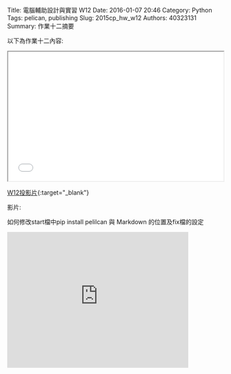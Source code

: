 Title: 電腦輔助設計與實習  W12
Date: 2016-01-07 20:46
Category: Python
Tags: pelican, publishing
Slug: 2015cp_hw_w12
Authors: 40323131
Summary: 作業十二摘要

以下為作業十二內容:

<iframe src="40323131_cp_w12.html" width="500" height="300"></iframe>

[W12投影片](40323131_cp_w12.html){:target="_blank"}

影片:

如何修改start檔中pip install pelilcan 與 Markdown 的位置及fix檔的設定
<iframe width="420" height="315" src="https://www.youtube.com/embed/o6UbCdNhT4A" frameborder="0" allowfullscreen></iframe>
